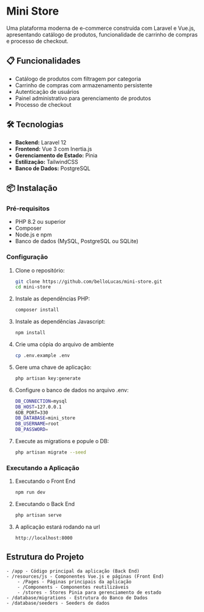 # Mini Store

Uma plataforma moderna de e-commerce construída com Laravel e Vue.js, apresentando catálogo de produtos, funcionalidade de carrinho de compras e processo de checkout.

## 📋 Funcionalidades

-   Catálogo de produtos com filtragem por categoria
-   Carrinho de compras com armazenamento persistente
-   Autenticação de usuários
-   Painel administrativo para gerenciamento de produtos
-   Processo de checkout

## 🛠️ Tecnologias

-   **Backend:** Laravel 12
-   **Frontend:** Vue 3 com Inertia.js
-   **Gerenciamento de Estado:** Pinia
-   **Estilização:** TailwindCSS
-   **Banco de Dados:** PostgreSQL

## 📦 Instalação

### Pré-requisitos

-   PHP 8.2 ou superior
-   Composer
-   Node.js e npm
-   Banco de dados (MySQL, PostgreSQL ou SQLite)

### Configuração

1. Clone o repositório:
    ```bash
    git clone https://github.com/belloLucas/mini-store.git
    cd mini-store
    ```
2. Instale as dependências PHP:
    ```bash
    composer install
    ```
3. Instale as dependências Javascript:

    ```bash
    npm install
    ```

4. Crie uma cópia do arquivo de ambiente

    ```bash
    cp .env.example .env
    ```

5. Gere uma chave de aplicação:

    ```bash
    php artisan key:generate
    ```

6. Configure o banco de dados no arquivo .env:

    ```bash
    DB_CONNECTION=mysql
    DB_HOST=127.0.0.1
    6DB_PORT=330
    DB_DATABASE=mini_store
    DB_USERNAME=root
    DB_PASSWORD=
    ```

7. Execute as migrations e popule o DB:
    ```bash
    php artisan migrate --seed
    ```

### Executando a Aplicação

1. Executando o Front End

    ```bash
    npm run dev
    ```

2. Executando o Back End

    ```bash
    php artisan serve
    ```

3. A aplicação estará rodando na url

    ```bash
    http://localhost:8000
    ```

## Estrutura do Projeto

    - /app - Código principal da aplicação (Back End)
    - /resources/js - Componentes Vue.js e páginas (Front End)
        - /Pages - Páginas principais da aplicação
        - /Components - Componentes reutilizáveis
        - /stores - Stores Pinia para gerenciamento de estado
    - /database/migrations - Estrutura do Banco de Dados
    - /database/seeders - Seeders de dados
